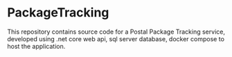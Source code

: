 # PackageTracking
This repository contains source code for a Postal Package Tracking service, developed using .net core web api, sql server database, docker compose to host the application.
